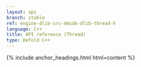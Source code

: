 ```yaml
---
layout: api
branch: stable
ref: engine-dlib-src-dmsdk-dlib-thread-h
language: C++
title: API reference (Thread)
type: Defold C++
---
```

{% include anchor_headings.html html=content %}